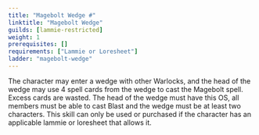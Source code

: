 ```yaml
---
title: "Magebolt Wedge #"
linktitle: "Magebolt Wedge"
guilds: [lammie-restricted]
weight: 1
prerequisites: []
requirements: ["Lammie or Loresheet"]
ladder: "magebolt-wedge"
---
```

The character may enter a wedge with other Warlocks, and the head of the wedge may use 4 spell cards from the wedge to cast the Magebolt spell. Excess cards are wasted. The head of the wedge must have this OS, all members must be able to cast Blast and the wedge must be at least two characters. This skill can only be used or purchased if the character has an applicable lammie or loresheet that allows it.